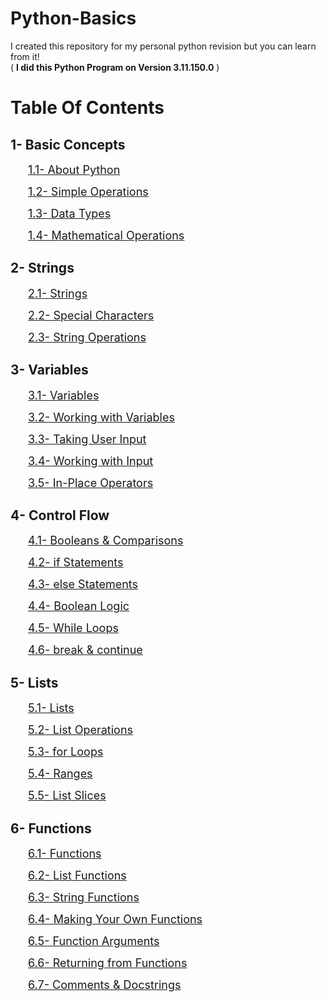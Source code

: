 # Python-Basics
I created this repository for my personal python revision but you can learn from it! </br>
( **I did this Python Program on Version 3.11.150.0** )

# Table Of Contents

## 1- Basic Concepts

&emsp;&emsp;<font size = "4">[1.1- About Python](/1-%20Basic%20Concepts/1.1-%20About%20Python.md)</font>

&emsp;&emsp;<font size = "4">[1.2- Simple Operations](/1-%20Basic%20Concepts/1.2-%20Simple%20Operation.md)</font>

&emsp;&emsp;<font size = "4">[1.3- Data Types](/1-%20Basic%20Concepts/1.3%20-%20Data%20Types.md)</font>

&emsp;&emsp;<font size = "4">[1.4- Mathematical Operations](/1-%20Basic%20Concepts/1.4%20-%20Mathematical%20Operations.md)</font>

## 2- Strings

&emsp;&emsp;<font size = "4">[2.1- Strings](/2-%20Strings/2.1%20-%20Strings.md)</font>

&emsp;&emsp;<font size = "4">[2.2- Special Characters](/2-%20Strings/2.2%20-%20Special%20Characters.md)</font>

&emsp;&emsp;<font size = "4">[2.3- String Operations](/2-%20Strings/2.3%20-%20String%20Operations.md)</font>

## 3- Variables

&emsp;&emsp;<font size = "4">[3.1- Variables](/3%20-%20Variables/3.1%20-%20Variables.md)</font>

&emsp;&emsp;<font size = "4">[3.2- Working with Variables](/3%20-%20Variables/3.2%20-%20Working%20with%20Variables.md)</font>

&emsp;&emsp;<font size = "4">[3.3- Taking User Input](/3%20-%20Variables/3.3%20-%20Taking%20User%20Input.md)</font>

&emsp;&emsp;<font size = "4">[3.4- Working with Input](/3%20-%20Variables/3.4%20-%20Working%20with%20Input.md)</font>

&emsp;&emsp;<font size = "4">[3.5- In-Place Operators](/3%20-%20Variables/3.5%20-%20In-Place%20Operators.md)</font>

## 4- Control Flow

&emsp;&emsp;<font size = "4">[4.1- Booleans & Comparisons](/4-%20Control%20Flow/4.1-%20Booleans%20%26%20Comparisons.md)</font>

&emsp;&emsp;<font size = "4">[4.2- if Statements](/4-%20Control%20Flow/4.2-%20if%20Statements.md)</font>

&emsp;&emsp;<font size = "4">[4.3- else Statements](/4-%20Control%20Flow/4.3-%20else%20Statements.md)</font>

&emsp;&emsp;<font size = "4">[4.4- Boolean Logic](/4-%20Control%20Flow/4.4-%20Boolean%20Logic.md)</font>

&emsp;&emsp;<font size = "4">[4.5- While Loops](/4-%20Control%20Flow/4.5-%20while%20Loops.md)</font>


&emsp;&emsp;<font size = "4">[4.6- break & continue](/4-%20Control%20Flow/4.6-%20break%20%26%20continue.md)</font>

## 5- Lists

&emsp;&emsp;<font size = "4">[5.1- Lists](/5-%20Lists/5.1-%20Lists.md)</font>

&emsp;&emsp;<font size = "4">[5.2- List Operations](/5-%20Lists/5.2-%20List%20Operations.md)</font>

&emsp;&emsp;<font size = "4">[5.3- for Loops](/5-%20Lists/5.3-%20for%20Loops.md)</font>

&emsp;&emsp;<font size = "4">[5.4- Ranges](/5-%20Lists/5.4-%20Ranges.md)</font>

&emsp;&emsp;<font size = "4">[5.5- List Slices](/5-%20Lists/5.5-%20List%20Slices.md)</font>

## 6- Functions

&emsp;&emsp;<font size = "4">[6.1- Functions](/6-%20Functions/6.1-%20Functions.md)</font>

&emsp;&emsp;<font size = "4">[6.2- List Functions](/6-%20Functions/6.2-%20List%20Functions.md)</font>

&emsp;&emsp;<font size = "4">[6.3- String Functions](/6-%20Functions/6.3-%20String%20Functions.md)</font>

&emsp;&emsp;<font size = "4">[6.4- Making Your Own Functions](/6-%20Functions/6.4-%20Making%20Your%20Own%20Functions.md)</font>

&emsp;&emsp;<font size = "4">[6.5- Function Arguments](/6-%20Functions/6.5-%20Function%20Arguments.md)</font>

&emsp;&emsp;<font size = "4">[6.6- Returning from Functions](/6-%20Functions/6.6-%20Returning%20from%20Functions.md)</font>

&emsp;&emsp;<font size = "4">[6.7- Comments & Docstrings](/6-%20Functions/6.7-%20Comments%20%26%20Docstrings.md)</font>
